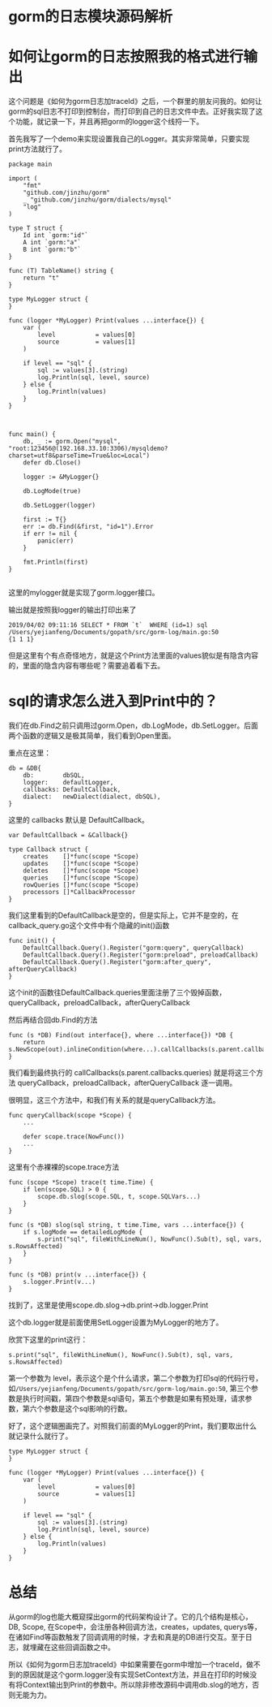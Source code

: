 # gorm的日志模块源码解析

# 如何让gorm的日志按照我的格式进行输出

这个问题是《如何为gorm日志加traceId》之后，一个群里的朋友问我的。如何让gorm的sql日志不打印到控制台，而打印到自己的日志文件中去。正好我实现了这个功能，就记录一下，并且再把gorm的logger这个线捋一下。

首先我写了一个demo来实现设置我自己的Logger。其实非常简单，只要实现print方法就行了。

```
package main

import (
	"fmt"
	"github.com/jinzhu/gorm"
	_ "github.com/jinzhu/gorm/dialects/mysql"
	"log"
)

type T struct {
	Id int `gorm:"id"`
	A int `gorm:"a"`
	B int `gorm:"b"`
}

func (T) TableName() string {
	return "t"
}

type MyLogger struct {
}

func (logger *MyLogger) Print(values ...interface{}) {
	var (
		level           = values[0]
		source          = values[1]
	)

	if level == "sql" {
		sql := values[3].(string)
		log.Println(sql, level, source)
	} else {
		log.Println(values)
	}
}



func main() {
	db, _ := gorm.Open("mysql", "root:123456@(192.168.33.10:3306)/mysqldemo?charset=utf8&parseTime=True&loc=Local")
	defer db.Close()

	logger := &MyLogger{}

	db.LogMode(true)

	db.SetLogger(logger)

	first := T{}
	err := db.Find(&first, "id=1").Error
	if err != nil {
		panic(err)
	}

	fmt.Println(first)
}


```

这里的mylogger就是实现了gorm.logger接口。

输出就是按照我logger的输出打印出来了
```
2019/04/02 09:11:16 SELECT * FROM `t`  WHERE (id=1) sql /Users/yejianfeng/Documents/gopath/src/gorm-log/main.go:50
{1 1 1}
```

但是这里有个有点奇怪地方，就是这个Print方法里面的values貌似是有隐含内容的，里面的隐含内容有哪些呢？需要追着看下去。

# sql的请求怎么进入到Print中的？

我们在db.Find之前只调用过gorm.Open，db.LogMode，db.SetLogger。后面两个函数的逻辑又是极其简单，我们看到Open里面。

重点在这里：

```
db = &DB{
	db:        dbSQL,
	logger:    defaultLogger,
	callbacks: DefaultCallback,
	dialect:   newDialect(dialect, dbSQL),
}
```

这里的 callbacks 默认是 DefaultCallback。
```
var DefaultCallback = &Callback{}

type Callback struct {
	creates    []*func(scope *Scope)
	updates    []*func(scope *Scope)
	deletes    []*func(scope *Scope)
	queries    []*func(scope *Scope)
	rowQueries []*func(scope *Scope)
	processors []*CallbackProcessor
}
```
我们这里看到的DefaultCallback是空的，但是实际上，它并不是空的，在callback_query.go这个文件中有个隐藏的init()函数
```
func init() {
	DefaultCallback.Query().Register("gorm:query", queryCallback)
	DefaultCallback.Query().Register("gorm:preload", preloadCallback)
	DefaultCallback.Query().Register("gorm:after_query", afterQueryCallback)
}
```

这个init的函数往DefaultCallback.queries里面注册了三个毁掉函数，queryCallback，preloadCallback，afterQueryCallback

然后再结合回db.Find的方法
```
func (s *DB) Find(out interface{}, where ...interface{}) *DB {
	return s.NewScope(out).inlineCondition(where...).callCallbacks(s.parent.callbacks.queries).db
}
```
我们看到最终执行的 callCallbacks(s.parent.callbacks.queries) 就是将这三个方法 queryCallback，preloadCallback，afterQueryCallback 逐一调用。

很明显，这三个方法中，和我们有关系的就是queryCallback方法。

```
func queryCallback(scope *Scope) {
	...

	defer scope.trace(NowFunc())
	...
}
```

这里有个赤裸裸的scope.trace方法

```
func (scope *Scope) trace(t time.Time) {
	if len(scope.SQL) > 0 {
		scope.db.slog(scope.SQL, t, scope.SQLVars...)
	}
}

func (s *DB) slog(sql string, t time.Time, vars ...interface{}) {
	if s.logMode == detailedLogMode {
		s.print("sql", fileWithLineNum(), NowFunc().Sub(t), sql, vars, s.RowsAffected)
	}
}

func (s *DB) print(v ...interface{}) {
	s.logger.Print(v...)
}
```
找到了，这里是使用scope.db.slog->db.print->db.logger.Print

这个db.logger就是前面使用SetLogger设置为MyLogger的地方了。

欣赏下这里的print这行：
```
s.print("sql", fileWithLineNum(), NowFunc().Sub(t), sql, vars, s.RowsAffected)
```

第一个参数为 level，表示这个是个什么请求，第二个参数为打印sql的代码行号，如`/Users/yejianfeng/Documents/gopath/src/gorm-log/main.go:50`, 第三个参数是执行时间戳，第四个参数是sql语句，第五个参数是如果有预处理，请求参数，第六个参数是这个sql影响的行数。

好了，这个逻辑圈画完了。对照我们前面的MyLogger的Print，我们要取出什么就记录什么就行了。

```
type MyLogger struct {
}

func (logger *MyLogger) Print(values ...interface{}) {
	var (
		level           = values[0]
		source          = values[1]
	)

	if level == "sql" {
		sql := values[3].(string)
		log.Println(sql, level, source)
	} else {
		log.Println(values)
	}
}
```

# 总结

从gorm的log也能大概窥探出gorm的代码架构设计了。它的几个结构是核心，DB, Scope, 在Scope中，会注册各种回调方法，creates，updates, querys等，在诸如Find等函数触发了回调调用的时候，才去和真是的DB进行交互。至于日志，就埋藏在这些回调函数之中。

所以《如何为gorm日志加traceId》中如果需要在gorm中增加一个traceId，做不到的原因就是这个gorm.logger没有实现SetContext方法，并且在打印的时候没有将Context输出到Print的参数中。所以除非修改源码中调用db.slog的地方，否则无能为力。
